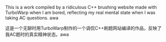 This is a work compiled by a ridiculous C++ brushing website made with TurboWarp when I am bored, reflecting my real mental state when I was taking AC questions. awa

这是一个无聊时用TurboWarp制作的一个调侃C++刷题网站编译的作品，反映了我AC题时的真实精神状态。awa
